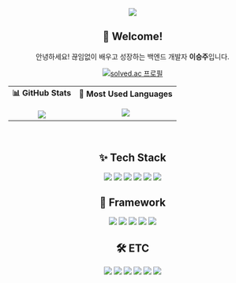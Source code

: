 <div align="center">

<!-- 헤더 이미지 -->
<img src="https://capsule-render.vercel.app/api?type=soft&color=0:accbee,100:e7f0fd&height=250&section=header&text=Welcome%20to%20Seungjoo's%20GitHub!%20😊&fontSize=40"/>

<br/>

## 👋 Welcome!

안녕하세요! 끊임없이 배우고 성장하는 백엔드 개발자 **이승주**입니다.

[![solved.ac 프로필](http://mazassumnida.wtf/api/generate_badge?boj=eun07213)](https://solved.ac/eun07213)

<!-- GitHub Stats + Most Used Languages 좌우 배치 -->
<table>
  <tr>
    <td align="center">
      <strong>📊 GitHub Stats</strong><br/><br/>
      <img src="https://github-readme-stats.vercel.app/api?username=Leeseung-joo&show_icons=true&theme=default" />
    </td>
    <td align="center">
      <strong>📌 Most Used Languages</strong><br/><br/>
      <img src="https://github-readme-stats.vercel.app/api/top-langs/?username=Leeseung-joo&layout=compact&theme=default" />
    </td>
  </tr>
</table>


<br/>

## ✨ Tech Stack

<!-- 언어 -->
<img src="https://img.shields.io/badge/Java-007396?style=flat-square&logo=OpenJDK&logoColor=white"/>
<img src="https://img.shields.io/badge/Python-3776AB?style=flat-square&logo=Python&logoColor=white"/>
<img src="https://img.shields.io/badge/C-00599C?style=flat-square&logo=C&logoColor=white"/>
<img src="https://img.shields.io/badge/HTML5-E34F26?style=flat-square&logo=HTML5&logoColor=white"/>
<img src="https://img.shields.io/badge/CSS3-1572B6?style=flat-square&logo=CSS3&logoColor=white"/>
<img src="https://img.shields.io/badge/JavaScript-F7DF1E?style=flat-square&logo=JavaScript&logoColor=black"/>

## 🔧 Framework

<img src="https://img.shields.io/badge/Spring-6DB33F?style=flat-square&logo=Spring&logoColor=white"/>
<img src="https://img.shields.io/badge/Spring Boot-6DB33F?style=flat-square&logo=Spring%20Boot&logoColor=white"/>
<img src="https://img.shields.io/badge/JPA-007396?style=flat-square&logo=Hibernate&logoColor=white"/>
<img src="https://img.shields.io/badge/MyBatis-000000?style=flat-square&logo=MyBatis&logoColor=white"/>
<img src="https://img.shields.io/badge/JDBC-007396?style=flat-square&logo=Java&logoColor=white"/>

## 🛠️ ETC

<img src="https://img.shields.io/badge/MySQL-4479A1?style=flat-square&logo=MySQL&logoColor=white"/>
<img src="https://img.shields.io/badge/Slack-4A154B?style=flat-square&logo=Slack&logoColor=white"/>
<img src="https://img.shields.io/badge/AWS-232F3E?style=flat-square&logo=Amazon%20AWS&logoColor=white"/>
<img src="https://img.shields.io/badge/Notion-000000?style=flat-square&logo=Notion&logoColor=white"/>
<img src="https://img.shields.io/badge/GitHub-181717?style=flat-square&logo=GitHub&logoColor=white"/>
<img src="https://img.shields.io/badge/Discord-5865F2?style=flat-square&logo=Discord&logoColor=white"/>

</div>
